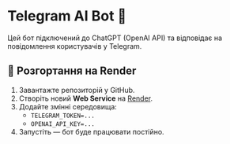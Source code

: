 # Telegram AI Bot 🤖

Цей бот підключений до ChatGPT (OpenAI API) та відповідає на повідомлення користувачів у Telegram.

## 🚀 Розгортання на Render
1. Завантажте репозиторій у GitHub.
2. Створіть новий **Web Service** на [Render](https://render.com/).
3. Додайте змінні середовища:
   - `TELEGRAM_TOKEN=...`
   - `OPENAI_API_KEY=...`
4. Запустіть — бот буде працювати постійно.
